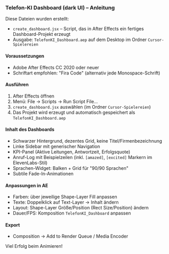 ### Telefon-KI Dashboard (dark UI) – Anleitung

Diese Dateien wurden erstellt:
- `create_dashboard.jsx` – Script, das in After Effects ein fertiges Dashboard-Projekt erzeugt
- Ausgabe: `TelefonKI_Dashboard.aep` auf dem Desktop im Ordner `Cursor-Spielereien`

#### Voraussetzungen
- Adobe After Effects CC 2020 oder neuer
- Schriftart empfohlen: "Fira Code" (alternativ jede Monospace-Schrift)

#### Ausführen
1. After Effects öffnen
2. Menü: File → Scripts → Run Script File…
3. `create_dashboard.jsx` auswählen (im Ordner `Cursor-Spielereien`)
4. Das Projekt wird erzeugt und automatisch gespeichert als `TelefonKI_Dashboard.aep`

#### Inhalt des Dashboards
- Schwarzer Hintergrund, dezentes Grid, keine Titel/Firmenbezeichnung
- Linke Sidebar mit generischer Navigation
- KPI-Panel (Aktive Leitungen, Antwortzeit, Erfolgsquote)
- Anruf-Log mit Beispielzeilen (inkl. `[amazed]`, `[excited]` Markern im ElevenLabs-Stil)
- Sprachen-Widget: Balken + Grid für "90/90 Sprachen"
- Subtile Fade-In-Animationen

#### Anpassungen in AE
- Farben: über jeweilige Shape-Layer Fill anpassen
- Texte: Doppelklick auf Text-Layer → Inhalt ändern
- Layout: Shape-Layer Größe/Position (Rect Size/Position) ändern
- Dauer/FPS: Komposition `TelefonKI_Dashboard` anpassen

#### Export
- Composition → Add to Render Queue / Media Encoder

Viel Erfolg beim Animieren!


